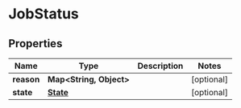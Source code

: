 # JobStatus

## Properties
Name | Type | Description | Notes
------------ | ------------- | ------------- | -------------
**reason** | **Map&lt;String, Object&gt;** |  |  [optional]
**state** | [**State**](State.md) |  |  [optional]
